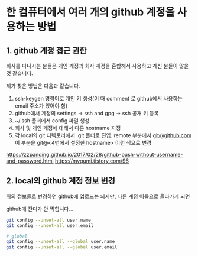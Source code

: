 # 한 컴퓨터에서 여러 개의 github 계정을 사용하는 방법

## 1. github 계정 접근 권한



회사를 다니시는 분들은 개인 계정과 회사 계정을 혼합해서 사용하고 계신 분들이 많을 것 같습니다.

제가 찾은 방법은 다음과 같습니다.



1. ssh-keygen 명령어로 개인 키 생성(이 때 comment 로 github에서 사용하는 email 주소가 있어야 함)
2. github에서 계정의 settings -> ssh and gpg -> ssh 공개 키 등록
3. ~/.ssh 폴더에서 config 파일 생성
4. 회사 및 개인 계정에 대해서 다른 hostname 지정
5. 각 local의 git 디렉토리에서 .git 폴더로 진입. remote 부분에서 git@github.com 이 부분을 git@<4번에서 설정한 hostname> 이런 식으로 변경





https://zzpanqing.github.io/2017/02/28/github-push-without-username-and-password.html
https://mygumi.tistory.com/96



## 2. local의 github 계정 정보 변경

위의 정보들로 변경하면 github에 업로드는 되지만, 다른 계정 이름으로 올라가게 되면

github에 잔디가 안 찍힙니다...



```bash
git config --unset-all user.name 
git config --unset-all user.email

# global
git config --unset-all --global user.name
git config --unset-all --global user.email
```

